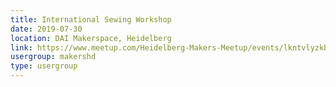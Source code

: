 ```yaml
---
title: International Sewing Workshop
date: 2019-07-30
location: DAI Makerspace, Heidelberg
link: https://www.meetup.com/Heidelberg-Makers-Meetup/events/lkntvlyzkbnc/
usergroup: makershd
type: usergroup
---
```

